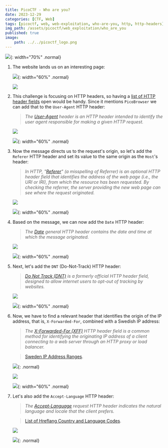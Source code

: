 ```yaml
---
title: PicoCTF - Who are you?
date: 2023-12-29
categories: [CTF, Web]
tags: [picoctf, web, web-exploitation, who-are-you, http, http-headers]
img_path: /assets/picoctf/web_exploitation/who_are_you
published: true
image:
    path: ../../picoctf_logo.png
---
```


![](room_banner.png){: width="70%" .normal}

1. The website lands us on an interesting page:

    ![](home.png){: width="60%" .normal}

    ![](home_burp.png)

2. This challenge is focusing on HTTP headers, so having a [list of HTTP header fields](https://en.wikipedia.org/wiki/List_of_HTTP_header_fields) open would be handy. Since it mentions `PicoBrowser` we can add that to the `User-Agent` HTTP header:

    > _The [User-Agent](https://en.wikipedia.org/wiki/User-Agent_header) header is an HTTP header intended to identify the user agent responsible for making a given HTTP request._

    ![](add_picobrowser_burp.png)

    ![](add_picobrowser.png){: width="60%" .normal}

3.  Now the message directs us to the request's origin, so let's add the `Referer` HTTP header and set its value to the same origin as the `Host`'s header:

    > _In HTTP, "[Referer](https://en.wikipedia.org/wiki/HTTP_referer)" (a misspelling of Referrer) is an optional HTTP header field that identifies the address of the web page (i.e., the URI or IRI), from which the resource has been requested. By checking the referrer, the server providing the new web page can see where the request originated._

    ![](referer_header_burp.png)

    ![](referer_header.png){: width="60%" .normal}

4. Based on the message, we can now add the `Date` HTTP header:

    > _The [Date](https://developer.mozilla.org/en-US/docs/Web/HTTP/Headers/Date) general HTTP header contains the date and time at which the message originated._

    ![](date_header_burp.png)

    ![](date_header.png){: width="60%" .normal}

5. Next, let's add the `DNT` (Do-Not-Track) HTTP header:

    > _[Do Not Track (DNT)](https://en.wikipedia.org/wiki/Do_Not_Track) is a formerly official HTTP header field, designed to allow internet users to opt-out of tracking by websites._

    ![](dnt_header_burp.png)

    ![](dnt_header.png){: width="60%" .normal}

6. Now, we have to find a relevant header that identifies the origin of the IP address, that is, `X-Forwarded-For`, combined with a Swedish IP address:

    > _The [X-Forwarded-For (XFF)](https://en.wikipedia.org/wiki/X-Forwarded-For) HTTP header field is a common method for identifying the originating IP address of a client connecting to a web server through an HTTP proxy or load balancer._

    > [Sweden IP Address Ranges](https://lite.ip2location.com/sweden-ip-address-ranges?lang=en_US).

    ![](swedish_ips.png){: .normal}

    ![](xForwardedFor_burp.png)

    ![](xForwardedFor.png){: width="60%" .normal}

7. Let's also add the `Accept-Language` HTTP header:

    > _The [Accept-Language](https://developer.mozilla.org/en-US/docs/Web/HTTP/Headers/Accept-Language) request HTTP header indicates the natural language and locale that the client prefers._

    > [List of Hreflang Country and Language Codes](https://martinkura.com/list-hreflang-country-language-codes-attributes/).

    ![](accept_language_burp.png)

    ![](accept_language.png){: .normal}